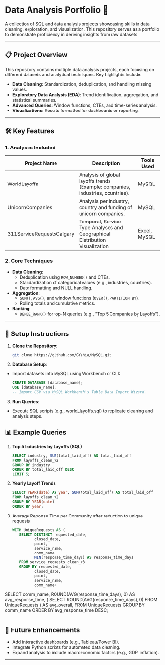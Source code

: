 # Data Analysis Portfolio 🚀

A collection of SQL and data analysis projects showcasing skills in data cleaning, exploration, and visualization. This repository serves as a portfolio to demonstrate proficiency in deriving insights from raw datasets.

---

## 📋 Project Overview
This repository contains multiple data analysis projects, each focusing on different datasets and analytical techniques. Key highlights include:
- **Data Cleaning**: Standardization, deduplication, and handling missing values.
- **Exploratory Data Analysis (EDA)**: Trend identification, aggregation, and statistical summaries.
- **Advanced Queries**: Window functions, CTEs, and time-series analysis.
- **Visualizations**: Results formatted for dashboards or reporting.

---

## 🛠️ Key Features
### 1. **Analyses Included**
| Project Name               | Description                                                                              | Tools Used          |
|----------------------------|------------------------------------------------------------------------------------------|---------------------|
| WorldLayoffs               | Analysis of global layoffs trends (Example: companies, industries, countries).           | MySQL               |
| UnicornCompanies           | Analysis per industry, country and funding of unicorn companies.                         | MySQL               |
| 311ServiceRequestsCalgary  | Temporal, Service Type Analyses and Geographical Distribution Visualization              | Excel, MySQL         |

### 2. **Core Techniques**
- **Data Cleaning**: 
  - Deduplication using `ROW_NUMBER()` and CTEs.
  - Standardization of categorical values (e.g., industries, countries).
  - Date formatting and NULL handling.
- **Aggregation**: 
  - `SUM()`, `AVG()`, and window functions (`OVER()`, `PARTITION BY`).
  - Rolling totals and cumulative metrics.
- **Ranking**: 
  - `DENSE_RANK()` for top-N queries (e.g., "Top 5 Companies by Layoffs").

---

## 🚀 Setup Instructions
1. **Clone the Repository**:  
   ```bash
   git clone https://github.com/GYahia/MySQL.git

2. **Database Setup**: 
- Import datasets into MySQL using Workbench or CLI:
    ```sql
    CREATE DATABASE [database_name];
    USE [database_name];
    -- Import CSV via MySQL Workbench's Table Data Import Wizard.
    ```

3. **Run Queries**:  
- Execute SQL scripts (e.g., world_layoffs.sql) to replicate cleaning and analysis steps.

## 📊 Example Queries
1. **Top 5 Industries by Layoffs (SQL)**  
    ```sql
    SELECT industry, SUM(total_laid_off) AS total_laid_off
    FROM layoffs_clean_v2
    GROUP BY industry
    ORDER BY total_laid_off DESC
    LIMIT 5;
    ```

3. **Yearly Layoff Trends**
    ```sql
    SELECT YEAR(date) AS year, SUM(total_laid_off) AS total_laid_off
    FROM layoffs_clean_v2
    GROUP BY YEAR(date)
    ORDER BY year;
    ```
4. Average Reponse Time per Community after reduction to unique requests
    ```sql
    WITH UniqueRequests AS (
       SELECT DISTINCT requested_date,
              closed_date,
              point,
              service_name,
              comm_name,
              MIN(response_time_days) AS response_time_days
       FROM service_requests_clean_v3
       GROUP BY requested_date,
              closed_date,
              point,
              service_name,
              comm_name)
SELECT comm_name,
       ROUND(AVG(response_time_days), 0) AS avg_response_time,
       (
              SELECT ROUND(AVG(response_time_days), 0)
              FROM UniqueRequests
       ) AS avg_overall,
       FROM UniqueRequests
GROUP BY comm_name
ORDER BY avg_response_time DESC;
```
```
## 🔧 Future Enhancements
- Add interactive dashboards (e.g., Tableau/Power BI).
- Integrate Python scripts for automated data cleaning.
- Expand analysis to include macroeconomic factors (e.g., GDP, inflation).

---

